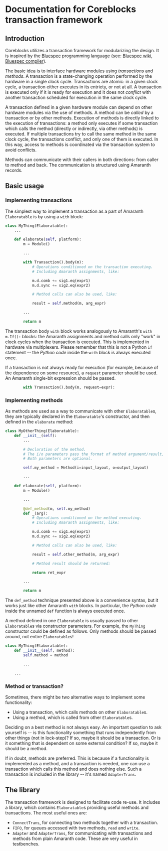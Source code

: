 # Documentation for Coreblocks transaction framework

## Introduction

Coreblocks utilizes a transaction framework for modularizing the design.
It is inspired by the [Bluespec](http://bluespec.com/) programming language (see: [Bluespec wiki](http://wiki.bluespec.com/), [Bluespec compiler](https://github.com/B-Lang-org/bsc)).

The basic idea is to interface hardware modules using _transactions_ and _methods_.
A transaction is a state-changing operation performed by the hardware in a single clock cycle.
Transactions are atomic: in a given clock cycle, a transaction either executes in its entriety, or not at all.
A transaction is executed only if it is ready for execution and it does not _conflict_ with another transaction scheduled for execution in the same clock cycle.

A transaction defined in a given hardware module can depend on other hardware modules via the use of methods.
A method can be _called_ by a transaction or by other methods.
Execution of methods is directly linked to the execution of transactions: a method only executes if some transaction which calls the method (directly or indirectly, via other methods) is executed.
If multiple transactions try to call the same method in the same clock cycle, the transactions conflict, and only one of them is executed.
In this way, access to methods is coordinated via the transaction system to avoid conflicts.

Methods can communicate with their callers in both directions: from caller to method and back.
The communication is structured using Amaranth records.

## Basic usage

### Implementing transactions

The simplest way to implement a transaction as a part of Amaranth `Elaboratable` is by using a `with` block:

```python
class MyThing(Elaboratable):
    ...

    def elaborate(self, platform):
        m = Module()

        ...

        with Transaction().body(m):
            # Operations conditioned on the transaction executing.
            # Including Amaranth assignments, like:

            m.d.comb += sig1.eq(expr1)
            m.d.sync += sig2.eq(expr2)

            # Method calls can also be used, like:

            result = self.method(m, arg_expr)

        ...

        return m
```

The transaction body `with` block works analogously to Amaranth's `with m.If():` blocks: the Amaranth assignments and method calls only "work" in clock cycles when the transaction is executed.
This is implemented in hardware via multiplexers.
Please remember that this is not a Python `if` statement -- the *Python code* inside the `with` block is always executed once.

If a transaction is not always ready for execution (for example, because of the dependence on some resource), a `request` parameter should be used. An Amaranth single-bit expression should be passed.

```python
        with Transaction().body(m, request=expr):
```

### Implementing methods

As methods are used as a way to communicate with other `Elaboratable`s, they are typically declared in the `Elaboratable`'s constructor, and then defined in the `elaborate` method:

```python
class MyOtherThing(Elaboratable):
    def __init__(self):
        ...

        # Declaration of the method.
        # The i/o parameters pass the format of method argument/result, as Amaranth layouts.
        # Both parameters are optional.

        self.my_method = Method(i=input_layout, o=output_layout)

        ...

    def elaborate(self, platform):
        m = Module()

        ...

        @def_method(m, self.my_method)
        def _(arg):
            # Operations conditioned on the method executing.
            # Including Amaranth assignments, like:

            m.d.comb += sig1.eq(expr1)
            m.d.sync += sig2.eq(expr2)

            # Method calls can also be used, like:

            result = self.other_method(m, arg_expr)

            # Method result should be returned:

            return ret_expr

        ...

        return m
```

The `def_method` technique presented above is a convenience syntax, but it works just like other Amaranth `with` blocks.
In particular, the *Python code* inside the unnamed `def` function is always executed once.

A method defined in one `Elaboratable` is usually passed to other `Elaboratable`s via constructor parameters.
For example, the `MyThing` constructor could be defined as follows.
Only methods should be passed around, not entire `Elaboratable`s!

```python
class MyThing(Elaboratable):
    def __init__(self, method):
        self.method = method

        ...

    ...
```

### Method or transaction?

Sometimes, there might be two alternative ways to implement some functionality:

* Using a transaction, which calls methods on other `Elaboratable`s.
* Using a method, which is called from other `Elaboratable`s.

Deciding on a best method is not always easy.
An important question to ask yourself is -- is this functionality something that runs independently from other things (not in lock-step)?
If so, maybe it should be a transaction.
Or is it something that is dependent on some external condition?
If so, maybe it should be a method.

If in doubt, methods are preferred.
This is because if a functionality is implemented as a method, and a transaction is needed, one can use a transaction which calls this method and does nothing else.
Such a transaction is included in the library -- it's named `AdapterTrans`.

## The library

The transaction framework is designed to facilitate code re-use.
It includes a library, which contains `Elaboratable`s providing useful methods and transactions.
The most useful ones are:

* `ConnectTrans`, for connecting two methods together with a transaction.
* `FIFO`, for queues accessed with two methods, `read` and `write`.
* `Adapter` and `AdapterTrans`, for communicating with transactions and methods from plain Amaranth code.
  These are very useful in testbenches.
